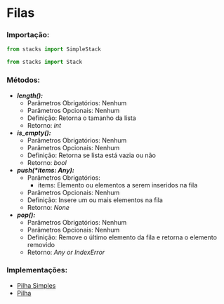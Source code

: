 # Filas

### Importação:
```python
from stacks import SimpleStack
```

```python
from stacks import Stack
```

### Métodos:
- ***length():***
  - Parâmetros Obrigatórios: Nenhum
  - Parâmetros Opcionais: Nenhum
  - Definição: Retorna o tamanho da lista
  - Retorno: *int*
- ***is_empty():***
  - Parâmetros Obrigatórios: Nenhum
  - Parâmetros Opcionais: Nenhum
  - Definição: Retorna se lista está vazia ou não
  - Retorno: *bool*
- ***push(\*items: Any):***
  - Parâmetros Obrigatórios:
    - items: Elemento ou elementos a serem inseridos na fila
  - Parâmetros Opcionais: Nenhum
  - Definição: Insere um ou mais elementos na fila
  - Retorno: *None*
- ***pop():***
  - Parâmetros Obrigatórios: Nenhum
  - Parâmetros Opcionais: Nenhum
  - Definição: Remove o último elemento da fila e retorna o elemento removido
  - Retorno: *Any or IndexError*

### Implementações:
- [Pilha Simples](/stacks/simplestack.py) 
- [Pilha](/stacks/stack.py)